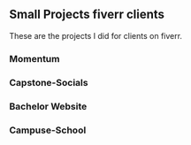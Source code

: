 ## Small Projects fiverr clients

These are the projects I did for clients on fiverr.

### Momentum

### Capstone-Socials

### Bachelor Website

### Campuse-School
